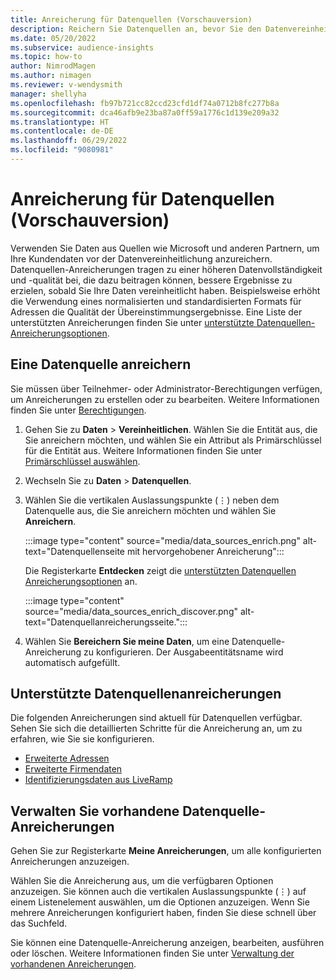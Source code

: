 ```yaml
---
title: Anreicherung für Datenquellen (Vorschauversion)
description: Reichern Sie Datenquellen an, bevor Sie den Datenvereinheitlichungsprozess durchlaufen.
ms.date: 05/20/2022
ms.subservice: audience-insights
ms.topic: how-to
author: NimrodMagen
ms.author: nimagen
ms.reviewer: v-wendysmith
manager: shellyha
ms.openlocfilehash: fb97b721cc82ccd23cfd1df74a0712b8fc277b8a
ms.sourcegitcommit: dca46afb9e23ba87a0ff59a1776c1d139e209a32
ms.translationtype: HT
ms.contentlocale: de-DE
ms.lasthandoff: 06/29/2022
ms.locfileid: "9080981"
---
```

# <a name="enrichment-for-data-sources-preview"></a>Anreicherung für Datenquellen (Vorschauversion)

Verwenden Sie Daten aus Quellen wie Microsoft und anderen Partnern, um Ihre Kundendaten vor der Datenvereinheitlichung anzureichern. Datenquellen-Anreicherungen tragen zu einer höheren Datenvollständigkeit und -qualität bei, die dazu beitragen können, bessere Ergebnisse zu erzielen, sobald Sie Ihre Daten vereinheitlicht haben. Beispielsweise erhöht die Verwendung eines normalisierten und standardisierten Formats für Adressen die Qualität der Übereinstimmungsergebnisse. Eine Liste der unterstützten Anreicherungen finden Sie unter [unterstützte Datenquellen-Anreicherungsoptionen](#supported-data-source-enrichments).

## <a name="enrich-a-data-source"></a>Eine Datenquelle anreichern

Sie müssen über Teilnehmer- oder Administrator-Berechtigungen verfügen, um Anreicherungen zu erstellen oder zu bearbeiten. Weitere Informationen finden Sie unter [Berechtigungen](permissions.md).  

1. Gehen Sie zu **Daten** > **Vereinheitlichen**. Wählen Sie die Entität aus, die Sie anreichern möchten, und wählen Sie ein Attribut als Primärschlüssel für die Entität aus. Weitere Informationen finden Sie unter [Primärschlüssel auswählen](map-entities.md#select-primary-key-and-semantic-type-for-attributes).

1. Wechseln Sie zu **Daten** > **Datenquellen**.

1. Wählen Sie die vertikalen Auslassungspunkte (&vellip;) neben dem Datenquelle aus, die Sie anreichern möchten und wählen Sie **Anreichern**.

   :::image type="content" source="media/data_sources_enrich.png" alt-text="Datenquellenseite mit hervorgehobener Anreicherung":::

   Die Registerkarte **Entdecken** zeigt die [unterstützten Datenquellen Anreicherungsoptionen](#supported-data-source-enrichments) an.

   :::image type="content" source="media/data_sources_enrich_discover.png" alt-text="Datenquellanreicherungsseite.":::

1. Wählen Sie **Bereichern Sie meine Daten**, um eine Datenquelle-Anreicherung zu konfigurieren. Der Ausgabeentitätsname wird automatisch aufgefüllt.

## <a name="supported-data-source-enrichments"></a>Unterstützte Datenquellenanreicherungen

Die folgenden Anreicherungen sind aktuell für Datenquellen verfügbar. Sehen Sie sich die detaillierten Schritte für die Anreicherung an, um zu erfahren, wie Sie sie konfigurieren.

- [Erweiterte Adressen](enrichment-enhanced-addresses.md)
- [Erweiterte Firmendaten](enrichment-enhanced-company-data.md)
- [Identifizierungsdaten aus LiveRamp](enrichment-liveramp.md)

## <a name="manage-existing-data-source-enrichments"></a>Verwalten Sie vorhandene Datenquelle-Anreicherungen

Gehen Sie zur Registerkarte **Meine Anreicherungen**, um alle konfigurierten Anreicherungen anzuzeigen.

Wählen Sie die Anreicherung aus, um die verfügbaren Optionen anzuzeigen. Sie können auch die vertikalen Auslassungspunkte (&vellip;) auf einem Listenelement auswählen, um die Optionen anzuzeigen. Wenn Sie mehrere Anreicherungen konfiguriert haben, finden Sie diese schnell über das Suchfeld.

Sie können eine Datenquelle-Anreicherung anzeigen, bearbeiten, ausführen oder löschen. Weitere Informationen finden Sie unter [Verwaltung der vorhandenen Anreicherungen](enrichment-hub.md).

